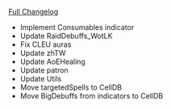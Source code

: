 [Full Changelog](https://github.com/enderneko/Cell/compare/r113-release...90f555e10fd025f758b6f968c9935419587a559c)

- Implement Consumables indicator
- Update RaidDebuffs_WotLK
- Fix CLEU auras
- Update zhTW
- Update AoEHealing
- Update patron
- Update Utils
- Move targetedSpells to CellDB
- Move BigDebuffs from indicators to CellDB
